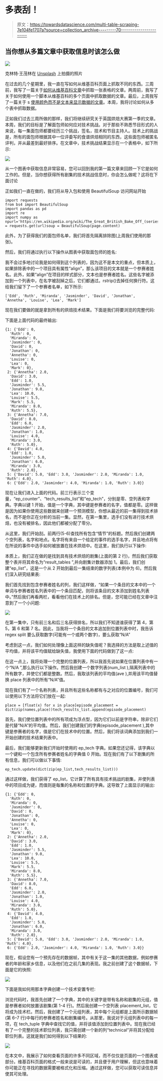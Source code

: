 # 多表刮！

> 原文：<https://towardsdatascience.com/multi-table-scraping-7e104fe1707a?source=collection_archive---------70----------------------->

## 当你想从多篇文章中获取信息时该怎么做

![](img/17fd43f84e2e2330e59222ada91699fc.png)

克林特·王茂林在 [Unsplash](https://unsplash.com?utm_source=medium&utm_medium=referral) 上拍摄的照片

在过去的几个星期里，我一直在写如何从维基百科页面上抓取不同的东西。三周前，我写了一篇关于[如何从维基百科文章](/using-beautifulsoup-on-wikipedia-dd0c620d5861?source=friends_link&sk=ba9fd2d3ddd3d5dc2fab2433f6848b81)中抓取一张表格的文章。两周前，我写了关于如何使用一个脚本从维基百科的多个页面中抓取数据的文章。最后，上周我写了一篇关于 s [使用颜色而不是文本来显示数据的文章](/scraping-tables-without-text-881eb7ba12fc?source=friends_link&sk=db2c4f87fe794a17ce387de7950d707a)。本周，我将讨论如何从多个表中抓取数据。

正如我们过去三周所做的那样，我们将继续研究关于英国烘焙大赛第一季的文章。本周，我们的目标是了解面包师如何应对技术挑战。对于那些不熟悉节目形式的人来说，每一集面包师都要经历三个挑战，签名，技术和节目主持人。技术上的挑战是，所有的面包师根据其中一位评委写的食谱烘焙相同的东西，这些面包师被匿名评判，并从最差到最好排序。在文章中，技术挑战结果显示在一个表格中，如下所示:

![](img/746f7f70b8d8ca14517638e11dfc6819.png)

从一个图表中获取信息非常容易，您可以回到我的第一篇文章来回顾一下它是如何工作的。但是，当你想获得所有剧集的技术挑战信息时，你会怎么做呢？这将在下面讨论

正如我们一直在做的，我们将从导入包和使用 BeautifulSoup 访问网站开始

```
import requests
from bs4 import BeautifulSoup
import pandas as pd
import re
import numpy as npurl='https://en.wikipedia.org/wiki/The_Great_British_Bake_Off_(series_1)'page = requests.get(url)soup = BeautifulSoup(page.content)
```

此外，为了获得我们的面包师名单，我们将首先隔离排除图(上周我们使用的那张)。

然后，我们将通过执行以下操作从图表中获取面包师的姓名:

我不会过多地讨论我是如何得到这个列表的，因为这不是本文的重点，但本质上，如果排除表中的一个项目具有属性“align”，那么该项目的文本就是一个参赛者姓名。此外，如果“align”在项目的样式部分，文本也是参赛者姓名。这些名字被添加到一个列表中，在名字被刮掉之后，它们都通过。rstrip()去掉任何换行符。这给我们留下了一个参赛者名单，如下所示:

```
['Edd', 'Ruth', 'Miranda', 'Jasminder', 'David', 'Jonathan', 'Annetha', 'Louise', 'Lea', 'Mark']
```

现在我们要做的就是拿到所有的烘焙技术结果。下面是我们将要浏览的完整代码:

下面是上面代码的最终输出:

```
{1: {'Edd': 0,
  'Ruth': 0,
  'Miranda': 0,
  'Jasminder': 0,
  'David': 0,
  'Jonathan': 0,
  'Annetha': 0,
  'Louise': 0,
  'Lea': 0,
  'Mark': 0},
 2: {'Annetha': 2.0,
  'David': 3.0,
  'Edd': 1.0,
  'Jasminder': 5.5,
  'Jonathan': 9.0,
  'Lea': 10.0,
  'Louise': 5.5,
  'Mark': 5.5,
  'Miranda': 8.0,
  'Ruth': 5.5},
 3: {'Annetha': 7.0,
  'David': 8.0,
  'Edd': 6.0,
  'Jasminder': 2.0,
  'Jonathan': 1.0,
  'Louise': 4.0,
  'Miranda': 3.0,
  'Ruth': 5.0},
 4: {'David': 4.0,
  'Edd': 1.0,
  'Jasminder': 5.0,
  'Jonathan': 6.0,
  'Miranda': 3.0,
  'Ruth': 2.0},
 5: {'David': 5.0, 'Edd': 3.0, 'Jasminder': 2.0, 'Miranda': 1.0, 'Ruth': 4.0},
 6: {'Edd': 2.0, 'Jasminder': 4.0, 'Miranda': 1.0, 'Ruth': 3.0}}
```

现在让我们进入上面的代码。前三行表示三个变量，“ep_counter”、“tech_results_list”和“ep_tech”，分别是零、空列表和字典。字典以键 1 开始，值是一个字典，其中键是参赛者的名字，值都是零。这样做是因为如果你使用这些数据来创建一个预测模型，你想从最近的前一集得到技术排名，而不是你正在分析的当前一集。显然，在第一集里，选手们没有进行技术烘焙，也没有被排名，因此他们都被分配了零分。

从这里，我们开始刮。前两行(5-6)查找所有包含“情节”的标题。然后我们创建两个空列表，名字和地点。名字将有来自一个给定的事件的选手名字，并且地点将有在所说的事件中选手如何被放置在技术烘焙中。在这里，我们执行以下操作:

本质上，我们正在做的是找到具有技术烘焙的剧集(上面的第 2 行)，然后我们获取整个表并将其命名为“result_tables ”,并向剧集计数器添加 1。最后，我们创建“ep_list”，这是一个从 2 开始到最后一集结束的数字列表(本例中为 6)。然后我们深入研究结果表:

我们首先找到包含参赛者姓名的列，我们这样做，“如果一个条目的文本中的一个单词与参赛者姓名列表中的一个条目匹配，则将该条目的文本添加到姓名列表中。”然后我们再看两栏，看看他们在技术上的排名。但是，您可能已经在文章中注意到了一个小问题:

![](img/d96ec504c42a5644342f2ff774c58996.png)

在第一集中，只有前三名和后三名获得排名，所以我们不知道谁获得了第 4，第 5，第 6 和第 7 名。因此，当我将一个条目的文本追加到位置列表中时，我告诉 regex split 要么获取数字(可能有一个或两个数字)，要么获取“N/A”

考虑到这一点，我们如何处理像上面这样的缺失值呢？我选择的方法是取上述值的平均值，并将该平均值赋给缺失值，我使用下面的代码做到了这一点:

在这一点上，我将处理一个完整的位置列表，所以我首先说如果在位置列表中有一个“N/A ”,那么执行以下操作。然后我创建一个数字列表(num_list ),隔离列表中的所有数字，并使它们都是整数。然后，我取该列表的平均值(ave ),并用该平均值替换 place 列表中的所有“N/A”值。

现在我们有了一个名称列表，并且所有这些名称都有与之对应的位置编号，我们可以使用以下方法将它们放在一起:

```
place = [float(x) for x in place]episode_placement = dict(zip(names,place))tech_results_list.append(episode_placement)
```

首先，我们使位置列表中的所有项成为浮点型，因为它们以前是字符串，除非它们是代替“N/A”的平均值。然后，我们创建我们的字典(episode_placement ),其中键是参赛者的名字，值是它们在技术中的位置。然后，我们将该词典添加到我们一开始创建的技术结果列表中。

最后，我们能够更新我们开始时使用的 ep_tech 字典。如果您还记得，该字典以一个键和一个包含所有参赛者姓名的字典值 0 开始。现在我们有了以下剧集的所有信息，我们可以做以下事情:

```
ep_tech.update(dict(zip(ep_list,tech_results_list)))
```

通过这样做，我们获得了 ep_list，它计算了所有具有技术挑战的剧集，并使列表中的项目成为键，而值则是每集的名称和位置的字典。这导致了上面显示的输出:

```
{1: {'Edd': 0,
  'Ruth': 0,
  'Miranda': 0,
  'Jasminder': 0,
  'David': 0,
  'Jonathan': 0,
  'Annetha': 0,
  'Louise': 0,
  'Lea': 0,
  'Mark': 0},
 2: {'Annetha': 2.0,
  'David': 3.0,
  'Edd': 1.0,
  'Jasminder': 5.5,
  'Jonathan': 9.0,
  'Lea': 10.0,
  'Louise': 5.5,
  'Mark': 5.5,
  'Miranda': 8.0,
  'Ruth': 5.5},
 3: {'Annetha': 7.0,
  'David': 8.0,
  'Edd': 6.0,
  'Jasminder': 2.0,
  'Jonathan': 1.0,
  'Louise': 4.0,
  'Miranda': 3.0,
  'Ruth': 5.0},
 4: {'David': 4.0,
  'Edd': 1.0,
  'Jasminder': 5.0,
  'Jonathan': 6.0,
  'Miranda': 3.0,
  'Ruth': 2.0},
 5: {'David': 5.0, 'Edd': 3.0, 'Jasminder': 2.0, 'Miranda': 1.0, 'Ruth': 4.0},
 6: {'Edd': 2.0, 'Jasminder': 4.0, 'Miranda': 1.0, 'Ruth': 3.0}}
```

现在，假设您有一个预先存在的数据帧，其中有关于这一集的其他数据，例如参赛者的年龄和家乡信息，以及他们在之前几集的表现。我之前创建了这个数据帧，下面是它的快照:

![](img/891e373ace7971d94fb40ac510c3c64b.png)

下面是我如何用那本字典创建一个技术安置专栏:

浏览代码时，我首先创建了一个字典，其中的关键字是带有名称和剧集的元组，值是参赛者如何放置该剧集(第 1-4 行)。然后我创建一个空列表 placement_list，它将成为技术栏。然后，我创建了一个元组列表，其中每个元组都是上面所示数据帧(第 6–7 行)中每行的参赛者姓名和剧集编号。从那里，我说对于元组列表中的每一项，在 tech_tuple 字典中查找它的值，并将该值添加到位置列表中。现在我已经有了一个完整的技术职位列表，我只需创建一个新的列“technical”并将其分配给职位列表。这就是我们如何得到以下结果的:

![](img/b3dab5abbf19cb440385adb0e89f6ddb.png)

在本文中，我展示了如何查看页面的许多不同区域，而不仅仅是页面的一个图表或部分。维基百科页面的格式一般来说是可读的，并且便于用户理解，但这也意味着你可能正在寻找的数据需要被格式化和压缩。通过这样做，您可以获取可读信息并使其可处理。